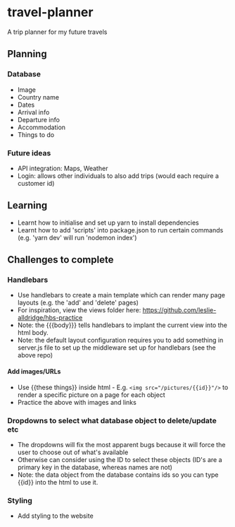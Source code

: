 # travel-planner
A trip planner for my future travels

## Planning
### Database
* Image
* Country name
* Dates
* Arrival info
* Departure info
* Accommodation
* Things to do

### Future ideas
* API integration: Maps, Weather
* Login: allows other individuals to also add trips (would each require a customer id)

## Learning
* Learnt how to initialise and set up yarn to install dependencies
* Learnt how to add 'scripts' into package.json to run certain commands (e.g. 'yarn dev' will run 'nodemon index')

## Challenges to complete
### Handlebars
* Use handlebars to create a main template which can render many page layouts (e.g. the 'add' and 'delete' pages)
* For inspiration, view the views folder here: https://github.com/leslie-alldridge/hbs-practice
* Note: the {{{body}}} tells handlebars to implant the current view into the html body.
* Note: the default layout configuration requires you to add something in server.js file to set up the middleware set up for handlebars (see the above repo)

#### Add images/URLs
* Use {{these things}} inside html - E.g. ``` <img src="/pictures/{{id}}"/> ``` to render a specific picture on a page for each object
* Practice the above with images and links

### Dropdowns to select what database object to delete/update etc
* The dropdowns will fix the most apparent bugs because it will force the user to choose out of what's available
* Otherwise can consider using the ID to select these objects (ID's are a primary key in the database, whereas names are not)
* Note: the data object from the database contains ids so you can type {{id}} into the html to use it.

### Styling
* Add styling to the website
